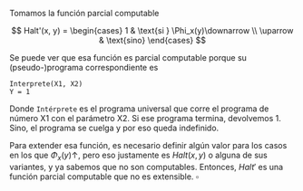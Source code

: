 Tomamos la función parcial computable 

$$
Halt'(x, y) = \begin{cases}
    1 & \text{si } \Phi_x(y)\downarrow \\
    \uparrow & \text{sino}
\end{cases}
$$

Se puede ver que esa función es parcial computable porque su (pseudo-)programa correspondiente es 

```
Interprete(X1, X2)
Y = 1
```

Donde `Intérprete` es el programa universal que corre el programa de número X1 con el parámetro X2. Si ese programa termina, devolvemos 1. Sino, el programa se cuelga y por eso queda indefinido.

Para extender esa función, es necesario definir algún valor para los casos en los que $\Phi_x(y)\uparrow$, pero eso justamente es $Halt(x, y)$ o alguna de sus variantes, y ya sabemos que no son computables. Entonces, $Halt'$ es una función parcial computable que no es extensible. $\square$